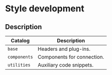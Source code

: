 # Style development

## Description

| Catalog      | Description                |
| ------------ | -------------------------- |
| `base`       | Headers and plug-ins.      |
| `components` | Components for connection. |
| `utilities`  | Auxiliary code snippets.   |
